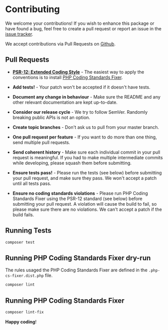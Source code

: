 # Contributing

We welcome your contributions! If you wish to enhance this package or have found a bug,
feel free to create a pull request or report an issue in the [issue tracker](https://github.com/mainick/KeycloakClientBundle/issues).

We accept contributions via Pull Requests on [Github](https://github.com/mainick/KeycloakClientBundle).


## Pull Requests

- **[PSR-12: Extended Coding Style](https://www.php-fig.org/psr/psr-12/)** - The easiest way to apply the conventions is to install [PHP Coding Standards Fixer](https://cs.symfony.com/).

- **Add tests!** - Your patch won't be accepted if it doesn't have tests.

- **Document any change in behaviour** - Make sure the README and any other relevant documentation are kept up-to-date.

- **Consider our release cycle** - We try to follow SemVer. Randomly breaking public APIs is not an option.

- **Create topic branches** - Don't ask us to pull from your master branch.

- **One pull request per feature** - If you want to do more than one thing, send multiple pull requests.

- **Send coherent history** - Make sure each individual commit in your pull request is meaningful. If you had to make multiple intermediate commits while developing, please squash them before submitting.

- **Ensure tests pass!** - Please run the tests (see below) before submitting your pull request, and make sure they pass. We won't accept a patch until all tests pass.

- **Ensure no coding standards violations** - Please run PHP Coding Standards Fixer using the PSR-12 standard (see below) before submitting your pull request. A violation will cause the build to fail, so please make sure there are no violations. We can't accept a patch if the build fails.

## Running Tests

``` bash
composer test
```

## Running PHP Coding Standards Fixer dry-run

The rules usaged the PHP Coding Standards Fixer are defined in the `.php-cs-fixer.dist.php` file.

``` bash
composer lint
```

## Running PHP Coding Standards Fixer

``` bash
composer lint-fix
```

**Happy coding**!
